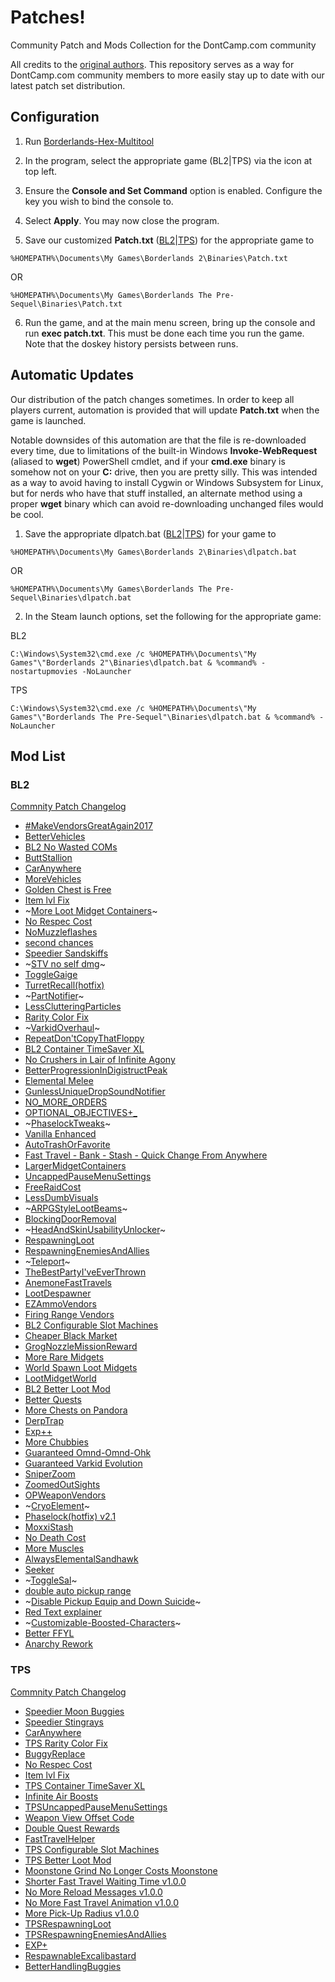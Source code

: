 # Patches!
Community Patch and Mods Collection for the DontCamp.com community

All credits to the [original authors](https://github.com/BLCM/BLCMods).  This repository serves as a way for DontCamp.com community members to more easily stay up to date with our latest patch set distribution.

## Configuration

1. Run [Borderlands-Hex-Multitool](https://github.com/c0dycode/Borderlands-Hex-Multitool)

2. In the program, select the appropriate game (BL2|TPS) via the icon at top left.

3. Ensure the **Console and Set Command** option is enabled.  Configure the key you wish to bind the console to.

4. Select **Apply**. You may now close the program.

5. Save our customized **Patch.txt** ([BL2](https://raw.githubusercontent.com/DontCamp/borderlands/master/bl2/Patch.txt)|[TPS](https://raw.githubusercontent.com/DontCamp/borderlands/master/tps/Patch.txt)) for the appropriate game to 

```%HOMEPATH%\Documents\My Games\Borderlands 2\Binaries\Patch.txt```

OR

```%HOMEPATH%\Documents\My Games\Borderlands The Pre-Sequel\Binaries\Patch.txt```

6. Run the game, and at the main menu screen, bring up the console and run **exec patch.txt**. This must be done each time you run the game. Note that the doskey history persists between runs.

## Automatic Updates

Our distribution of the patch changes sometimes.  In order to keep all players current, automation is provided that will update **Patch.txt** when the game is launched.

Notable downsides of this automation are that the file is re-downloaded every time, due to limitations of the built-in Windows **Invoke-WebRequest** (aliased to **wget**) PowerShell cmdlet, and if your **cmd.exe** binary is somehow not on your **C:** drive, then you are pretty silly.  This was intended as a way to avoid having to install Cygwin or Windows Subsystem for Linux, but for nerds who have that stuff installed, an alternate method using a proper **wget** binary which can avoid re-downloading unchanged files would be cool.

1.  Save the appropriate dlpatch.bat ([BL2](https://raw.githubusercontent.com/DontCamp/borderlands/master/bl2/dlpatch.bat)|[TPS](https://raw.githubusercontent.com/DontCamp/borderlands/master/tps/dlpatch.bat)) for your game to 

```%HOMEPATH%\Documents\My Games\Borderlands 2\Binaries\dlpatch.bat```

OR

```%HOMEPATH%\Documents\My Games\Borderlands The Pre-Sequel\Binaries\dlpatch.bat```

2.  In the Steam launch options, set the following for the appropriate game:

BL2

```C:\Windows\System32\cmd.exe /c %HOMEPATH%\Documents\"My Games"\"Borderlands 2"\Binaries\dlpatch.bat & %command% -nostartupmovies -NoLauncher```

TPS

```C:\Windows\System32\cmd.exe /c %HOMEPATH%\Documents\"My Games"\"Borderlands The Pre-Sequel"\Binaries\dlpatch.bat & %command% -NoLauncher```

## Mod List
### BL2
[Commnity Patch Changelog](https://raw.githubusercontent.com/BLCM/BLCMods/master/Borderlands%202%20mods/Community%20Patch%20Team/Full%20UCP%20Changelog.txt)
* [#MakeVendorsGreatAgain2017](https://github.com/BLCM/BLCMods/blob/master/Borderlands%202%20mods/Jim%20Raven/%23MakeVendorsGreatAgain2017)
* [BetterVehicles](https://github.com/BLCM/BLCMods/blob/master/Borderlands%202%20mods/Teratorn43906/Better%20Vehicles%20(SLAG%20IMMUNITY!%20NO%2C%20I'M%20NOT%20JOKING)/BetterVehicles.txt)
* [BL2 No Wasted COMs](https://github.com/BLCM/BLCMods/blob/master/Borderlands%202%20mods/Apocalyptech/BL2%20No%20Wasted%20COMs/BL2%20No%20Wasted%20COMs.txt)
* [ButtStallion](https://github.com/BLCM/BLCMods/blob/master/Borderlands%202%20mods/EmpireScum/ButtStallion.txt)
* [CarAnywhere](https://github.com/BLCM/BLCMods/blob/master/Borderlands%202%20mods/FromDarkHell/Car%20Changes/CarAnywhere.txt)
* [MoreVehicles](https://github.com/BLCM/BLCMods/blob/master/Borderlands%202%20mods/OurLordAndSaviorGabeNewell/MoreVehicles.blcm)
* [Golden Chest is Free](https://github.com/BLCM/BLCMods/blob/master/Borderlands%202%20mods/Naarin/Golden%20Chest%20is%20Free%20(FilterTool))
* [Item lvl Fix](https://github.com/BLCM/BLCMods/blob/master/Borderlands%202%20mods/VexilleSerra/Item%20lvl%20Fix)
* ~[More Loot Midget Containers](https://github.com/BLCM/BLCMods/blob/master/Borderlands%202%20mods/Apocalyptech/More%20Loot%20Midget%20Containers/More%20Loot%20Midget%20Containers.txt)~
* [No Respec Cost](https://github.com/BLCM/BLCMods/blob/master/Borderlands%202%20mods/AngrierPat/Quality%20of%20life%20changes/No%20Respec%20Cost)
* [NoMuzzleflashes](https://github.com/BLCM/BLCMods/blob/master/Borderlands%202%20mods/Sommer/QUALITY%20OF%20LIFE/NoMuzzleflashes.txt)
* [second chances](https://github.com/BLCM/BLCMods/blob/master/Borderlands%202%20mods/Ethel/Second%20Chances/second%20chances.txt)
* [Speedier Sandskiffs](https://github.com/BLCM/BLCMods/blob/master/Borderlands%202%20mods/Apocalyptech/Speedier%20Sandskiffs/Speedier%20Sandskiffs.txt)
* ~[STV no self dmg](https://github.com/BLCM/BLCMods/blob/master/Borderlands%202%20mods/Ethel/STV%20no%20self%20dmg/STV%20no%20self%20dmg.txt)~
* [ToggleGaige](https://github.com/BLCM/BLCMods/blob/master/Borderlands%202%20mods/soze/Experimental/Toggle%20Skills%20(hotfix)/ToggleGaige.txt)
* [TurretRecall(hotfix)](https://github.com/BLCM/BLCMods/blob/master/Borderlands%202%20mods/theNocturni/Axton/TurretRecall(hotfix).txt)
* ~[PartNotifier](https://github.com/BLCM/BLCMods/blob/master/Borderlands%202%20mods/FromDarkHell/Quality%20of%20Life/PartNotifier.txt)~
* [LessClutteringParticles](https://github.com/BLCM/BLCMods/blob/master/Borderlands%202%20mods/Sommer/QUALITY%20OF%20LIFE/LessClutteringParticles.txt)
* [Rarity Color Fix](https://github.com/BLCM/BLCMods/blob/master/Borderlands%202%20mods/Koby/Single%20Mods/Quality%20of%20Life%20and%20Fixes/Rarity%20Color%20Fix.txt)
* ~[VarkidOverhaul](https://github.com/BLCM/BLCMods/blob/master/Borderlands%202%20mods/LightChaosman/VarkidOverhaul.txt)~
* [RepeatDon'tCopyThatFloppy](https://github.com/BLCM/BLCMods/blob/master/Borderlands%202%20mods/LollosaurusRex/Make%20Don-t%20Copy%20That%20Floppy%20Repeatable/RepeatDon'tCopyThatFloppy.blcm)
* [BL2 Container TimeSaver XL](https://github.com/BLCM/BLCMods/blob/master/Borderlands%202%20mods/Apocalyptech/BL2%20Container%20TimeSaver%20XL/BL2%20Container%20TimeSaver%20XL.blcm)
* [No Crushers in Lair of Infinite Agony](https://github.com/BLCM/BLCMods/blob/master/Borderlands%202%20mods/Apocalyptech/No%20Crushers%20in%20Lair%20of%20Infinite%20Agony/No%20Crushers%20in%20Lair%20of%20Infinite%20Agony.blcm)
* [BetterProgressionInDigistructPeak](https://github.com/BLCM/BLCMods/blob/master/Borderlands%202%20mods/OurLordAndSaviorGabeNewell/BetterProgressionInDigistructPeak.blcm)
* [Elemental Melee](https://www.nexusmods.com/borderlands2/mods/87)
* [GunlessUniqueDropSoundNotifier](https://github.com/BLCM/BLCMods/blob/master/Borderlands%202%20mods/OurLordAndSaviorGabeNewell/GunlessUniqueDropSoundNotifier.blcm)
* [NO_MORE_ORDERS](https://github.com/BLCM/BLCMods/blob/master/Borderlands%202%20mods/Exotek/QOL/NO_MORE_ORDERS.blcm)
* [OPTIONAL_OBJECTIVES+_](https://github.com/BLCM/BLCMods/blob/master/Borderlands%202%20mods/Exotek/QOL/OPTIONAL_OBJECTIVES%2B_.blcm)
* ~[PhaselockTweaks](https://github.com/BLCM/BLCMods/blob/master/Borderlands%202%20mods/55tumbl/Skill%20Changes/PhaselockTweaks.blcm)~
* [Vanilla Enhanced](https://www.nexusmods.com/borderlands2/mods/88)
* [AutoTrashOrFavorite](https://github.com/BLCM/BLCMods/blob/master/Borderlands%202%20mods/OurLordAndSaviorGabeNewell/AutoTrashOrFavorite.blcm)
* [Fast Travel - Bank - Stash - Quick Change From Anywhere](https://github.com/BLCM/BLCMods/blob/master/Borderlands%202%20mods/OurLordAndSaviorGabeNewell/Fast%20Travel%20-%20Bank%20-%20Stash%20-%20Quick%20Change%20From%20Anywhere.blcm)
* [LargerMidgetContainers](https://github.com/BLCM/BLCMods/blob/master/Borderlands%202%20mods/OurLordAndSaviorGabeNewell/LargerMidgetContainers.blcm)
* [UncappedPauseMenuSettings](https://github.com/BLCM/BLCMods/blob/master/Borderlands%202%20mods/OurLordAndSaviorGabeNewell/UncappedPauseMenuSettings.blcm)
* [FreeRaidCost](https://github.com/BLCM/BLCMods/blob/master/Borderlands%202%20mods/Freya/QUALITY%20OF%20LIFE/FreeRaidCost.blcm)
* [LessDumbVisuals](https://github.com/BLCM/BLCMods/blob/master/Borderlands%202%20mods/Freya/QUALITY%20OF%20LIFE/LessDumbVisuals.blcm)
* ~[ARPGStyleLootBeams](https://github.com/BLCM/BLCMods/blob/master/Borderlands%202%20mods/OurLordAndSaviorGabeNewell/ARPGStyleLootBeams.blcm)~
* [BlockingDoorRemoval](https://github.com/BLCM/BLCMods/blob/master/Borderlands%202%20mods/OurLordAndSaviorGabeNewell/BlockingDoorRemoval.blcm)
* ~[HeadAndSkinUsabilityUnlocker](https://github.com/BLCM/BLCMods/blob/master/Borderlands%202%20mods/OurLordAndSaviorGabeNewell/HeadAndSkinUsabilityUnlocker.blcm)~
* [RespawningLoot](https://github.com/BLCM/BLCMods/blob/master/Borderlands%202%20mods/OurLordAndSaviorGabeNewell/RespawningLoot.blcm)
* [RespawningEnemiesAndAllies](https://github.com/BLCM/BLCMods/blob/master/Borderlands%202%20mods/OurLordAndSaviorGabeNewell/RespawningEnemiesAndAllies.blcm)
* ~[Teleport](https://github.com/BLCM/BLCMods/blob/master/Borderlands%202%20mods/OurLordAndSaviorGabeNewell/Teleport.txt)~
* [TheBestPartyI'veEverThrown](https://github.com/BLCM/BLCMods/blob/master/Borderlands%202%20mods/OurLordAndSaviorGabeNewell/TheBestPartyI'veEverThrown.CL4P-TP)
* [AnemoneFastTravels](https://github.com/BLCM/BLCMods/blob/master/Borderlands%202%20mods/apple1417/AnemoneFastTravels.blcm)
* [LootDespawner](https://github.com/BLCM/BLCMods/blob/master/Borderlands%202%20mods/OurLordAndSaviorGabeNewell/LootDespawner.blcm)
* [EZAmmoVendors](https://github.com/BLCM/BLCMods/blob/master/Borderlands%202%20mods/Ethel/EZ%20Ammo%20Vendors/EZAmmoVendors.txt)
* [Firing Range Vendors](https://github.com/BLCM/BLCMods/blob/master/Borderlands%202%20mods/Ethel/Firing%20Range%20Vendors/Firing%20Range%20Vendors.blcm)
* [BL2 Configurable Slot Machines](https://github.com/BLCM/BLCMods/blob/master/Borderlands%202%20mods/Apocalyptech/BL2%20Configurable%20Slot%20Machines/BL2%20Configurable%20Slot%20Machines.blcm)
* [Cheaper Black Market](https://github.com/BLCM/BLCMods/blob/master/Borderlands%202%20mods/Coleby/Cheaper%20Black%20Market)
* [GrogNozzleMissionReward](https://github.com/BLCM/BLCMods/blob/master/Borderlands%202%20mods/Jim%20Raven/GrogNozzleMissionReward)
* [More Rare Midgets](https://github.com/BLCM/BLCMods/blob/master/Borderlands%202%20mods/Hemaxhu/Spawn%20Rates/More%20Rare%20Midgets)
* [World Spawn Loot Midgets](https://github.com/BLCM/BLCMods/blob/master/Borderlands%202%20mods/Hemaxhu/Spawn%20Rates/World%20Spawn%20Loot%20Midgets)
* [LootMidgetWorld](https://github.com/BLCM/BLCMods/blob/master/Borderlands%202%20mods/mopioid/LootMidgetWorld.blcm)
* [BL2 Better Loot Mod](https://github.com/BLCM/BLCMods/tree/master/Borderlands%202%20mods/Apocalyptech/BL2%20Better%20Loot%20Mod)
* [Better Quests](https://github.com/BLCM/BLCMods/blob/master/Borderlands%202%20mods/Hemaxhu/Quest%20Rewards/Better%20Quests)
* [More Chests on Pandora](https://www.nexusmods.com/borderlands2/mods/99)
* [DerpTrap](https://github.com/BLCM/BLCMods/tree/master/Borderlands%202%20mods/Ethel/DerpTrap)
* [Exp++](https://github.com/BLCM/BLCMods/blob/master/Borderlands%202%20mods/Jim%20Raven/Exp%2B%2B)
* [More Chubbies](https://github.com/BLCM/BLCMods/blob/master/Borderlands%202%20mods/Hemaxhu/Spawn%20Rates/More%20Chubbies)
* [Guaranteed Omnd-Omnd-Ohk](https://github.com/BLCM/BLCMods/tree/master/Borderlands%202%20mods/Apocalyptech/Guaranteed%20Omnd-Omnd-Ohk)
* [Guaranteed Varkid Evolution](https://github.com/BLCM/BLCMods/tree/master/Borderlands%202%20mods/Apocalyptech/Guaranteed%20Varkid%20Evolution)
* [SniperZoom](https://github.com/BLCM/BLCMods/blob/master/Borderlands%202%20mods/WarMocK/Small%20stuff/SniperZoom.txt)
* [ZoomedOutSights](https://github.com/BLCM/BLCMods/blob/master/Borderlands%202%20mods/TheDerpOfGames/ZoomedOutSights.txt)
* [OPWeaponVendors](https://github.com/BLCM/BLCMods/blob/master/Borderlands%202%20mods/Greem/OP%20Shit/OPWeaponVendors.txt)
* ~[CryoElement](https://github.com/BLCM/BLCMods/blob/master/Borderlands%202%20mods/Aaron0000/Overhauls/CryoElement.txt)~
* [Phaselock(hotfix) v2.1](https://github.com/BLCM/BLCMods/blob/master/Borderlands%202%20mods/theNocturni/Phaselock/Phaselock(hotfix)%20v2.1.txt)
* [MoxxiStash](https://github.com/BLCM/BLCMods/blob/master/Borderlands%202%20mods/CzRSpecV/MoxxiStash.txt)
* [No Death Cost](https://github.com/BLCM/BLCMods/blob/master/Borderlands%202%20mods/AngrierPat/Quality%20of%20life%20changes/No%20Death%20Cost)
* [More Muscles](https://github.com/BLCM/BLCMods/tree/master/Borderlands%202%20mods/Apocalyptech/More%20Muscles)
* [AlwaysElementalSandhawk](https://github.com/BLCM/BLCMods/blob/master/Borderlands%202%20mods/Alex/AlwaysElementalSandhawk)
* [Seeker](https://github.com/BLCM/BLCMods/blob/master/Borderlands%202%20mods/Greem/OP%20Shit/Seeker.txt)
* ~[ToggleSal](https://github.com/BLCM/BLCMods/blob/master/Borderlands%202%20mods/soze/Experimental/Toggle%20Skills%20(hotfix)/ToggleSal.txt)~
* [double auto pickup range](https://github.com/BLCM/BLCMods/blob/master/Borderlands%202%20mods/Ethel/small%20snipets/double%20auto%20pickup%20range.txt)
* ~[Disable Pickup Equip and Down Suicide](https://github.com/BLCM/BLCMods/blob/master/Borderlands%202%20mods/Checometer/Disable%20Pickup%20Equip%20and%20Down%20Suicide.txt)~
* [Red Text explainer](https://www.nexusmods.com/borderlands2/mods/214/)
* ~[Customizable-Boosted-Characters](https://github.com/BLCM/ModCabinet/wiki/Customizable-Boosted-Characters)~
* [Better FFYL](https://github.com/BLCM/BLCMods/blob/master/Borderlands%202%20mods/Ostrix/Quality%20Of%20Life/Better%20FFYL.blcm)
* [Anarchy Rework](https://github.com/BLCM/BLCMods/blob/master/Borderlands%202%20mods/AngrierPat/Skill%20Changes/Anarchy%20Rework)

### TPS
[Commnity Patch Changelog](https://raw.githubusercontent.com/BLCM/BLCMods/master/Pre%20Sequel%20Mods/Community%20Patch/Full%20Changelog%202.2)
* [Speedier Moon Buggies](https://github.com/BLCM/BLCMods/blob/master/Pre%20Sequel%20Mods/Apocalyptech/Speedier%20Moon%20Buggies/Speedier%20Moon%20Buggies.blcm)
* [Speedier Stingrays](https://github.com/BLCM/BLCMods/blob/master/Pre%20Sequel%20Mods/Apocalyptech/Speedier%20Stingrays/Speedier%20Stingrays.blcm)
* [CarAnywhere](https://github.com/BLCM/BLCMods/blob/master/Pre%20Sequel%20Mods/FromDarkHell/Car%20Changes/CarAnywhere.txt)
* [TPS Rarity Color Fix](https://github.com/BLCM/BLCMods/blob/master/Pre%20Sequel%20Mods/Koby/TPS%20Rarity%20Color%20Fix.txt)
* [BuggyReplace](https://github.com/BLCM/BLCMods/blob/master/Pre%20Sequel%20Mods/Laxlife/BuggyReplace.txt)
* [No Respec Cost](https://github.com/BLCM/BLCMods/blob/master/Pre%20Sequel%20Mods/AngrierPat/Quality%20of%20life%20changes/No%20Respec%20Cost.blcm)
* [Item lvl Fix](https://github.com/BLCM/BLCMods/blob/master/Pre%20Sequel%20Mods/VexilleSerra/Item%20lvl%20Fix.blcm)
* [TPS Container TimeSaver XL](https://github.com/BLCM/BLCMods/blob/master/Pre%20Sequel%20Mods/Apocalyptech/TPS%20Container%20TimeSaver%20XL/TPS%20Container%20TimeSaver%20XL.blcm)
* [Infinite Air Boosts](https://github.com/BLCM/BLCMods/blob/master/Pre%20Sequel%20Mods/Apocalyptech/Infinite%20Air%20Boosts/Infinite%20Air%20Boosts.blcm)
* [TPSUncappedPauseMenuSettings](https://github.com/BLCM/BLCMods/blob/master/Pre%20Sequel%20Mods/OurLordAndSaviorGabeNewell/TPSUncappedPauseMenuSettings.blcm)
* [Weapon View Offset Code](https://github.com/BLCM/BLCMods/blob/master/Pre%20Sequel%20Mods/iNSANE990/Weapon%20View%20Offset%20Code.blcm)
* [Double Quest Rewards](https://github.com/BLCM/BLCMods/blob/master/Pre%20Sequel%20Mods/Astor/Quests%20Improvement/Double%20Quest%20Rewards/Double%20Quest%20Rewards%20v1.0.0.blcm)
* [FastTravelHelper](https://github.com/BLCM/BLCMods/blob/master/Pre%20Sequel%20Mods/apple1417/FastTravelHelper.blcm)
* [TPS Configurable Slot Machines](https://github.com/BLCM/BLCMods/blob/master/Pre%20Sequel%20Mods/Apocalyptech/TPS%20Configurable%20Slot%20Machines/TPS%20Configurable%20Slot%20Machines.blcm)
* [TPS Better Loot Mod](https://github.com/BLCM/BLCMods/blob/master/Pre%20Sequel%20Mods/Apocalyptech/TPS%20Better%20Loot%20Mod/TPS%20Better%20Loot%20Mod.blcm)
* [Moonstone Grind No Longer Costs Moonstone](https://www.nexusmods.com/borderlandspresequel/mods/21)
* [Shorter Fast Travel Waiting Time v1.0.0](https://github.com/BLCM/BLCMods/blob/master/Pre%20Sequel%20Mods/Astor/Quality%20of%20Life/Shorter%20Fast%20Travel%20Waiting%20Time/Shorter%20Fast%20Travel%20Waiting%20Time%20v1.0.0.blcm)
* [No More Reload Messages v1.0.0](https://github.com/BLCM/BLCMods/blob/master/Pre%20Sequel%20Mods/Astor/Quality%20of%20Life/No%20More%20Reload%20Message/No%20More%20Reload%20Messages%20v1.0.0.blcm)
* [No More Fast Travel Animation v1.0.0](https://github.com/BLCM/BLCMods/blob/master/Pre%20Sequel%20Mods/Astor/Quality%20of%20Life/No%20More%20Fast%20Travel%20Animation/No%20More%20Fast%20Travel%20Animation%20v1.0.0.blcm)
* [More Pick-Up Radius v1.0.0](https://github.com/BLCM/BLCMods/blob/master/Pre%20Sequel%20Mods/Astor/Quality%20of%20Life/More%20Pick-Up%20Radius/More%20Pick-Up%20Radius%20v1.0.0.blcm)
* [TPSRespawningLoot](https://github.com/BLCM/BLCMods/blob/master/Pre%20Sequel%20Mods/OurLordAndSaviorGabeNewell/TPSRespawningLoot.blcm)
* [TPSRespawningEnemiesAndAllies](https://github.com/BLCM/BLCMods/blob/master/Pre%20Sequel%20Mods/OurLordAndSaviorGabeNewell/TPSRespawningEnemiesAndAllies.blcm)
* [EXP+](https://github.com/BLCM/BLCMods/blob/master/Pre%20Sequel%20Mods/Jim%20Raven/EXP%2B)
* [RespawnableExcalibastard](https://github.com/BLCM/BLCMods/blob/master/Pre%20Sequel%20Mods/Freya/QUALITY%20OF%20LIFE/RespawnableExcalibastard.blcm)
* [BetterHandlingBuggies](https://github.com/BLCM/BLCMods/blob/master/Pre%20Sequel%20Mods/Freya/QUALITY%20OF%20LIFE/BetterHandlingBuggies.blcm)

